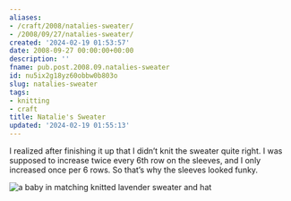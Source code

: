 ```yaml
---
aliases:
- /craft/2008/natalies-sweater/
- /2008/09/27/natalies-sweater/
created: '2024-02-19 01:53:57'
date: 2008-09-27 00:00:00+00:00
description: ''
fname: pub.post.2008.09.natalies-sweater
id: nu5ix2g18yz60obbw0b803o
slug: natalies-sweater
tags:
- knitting
- craft
title: Natalie's Sweater
updated: '2024-02-19 01:55:13'
---
```


I realized after finishing it up that I didn’t knit the sweater quite right. I was supposed to increase twice every 6th row on the sleeves, and I only increased once per 6 rows. So that’s why the sleeves looked funky.

![a baby in matching knitted lavender sweater and hat](assets/img/cover-2008-09-27.jpg)